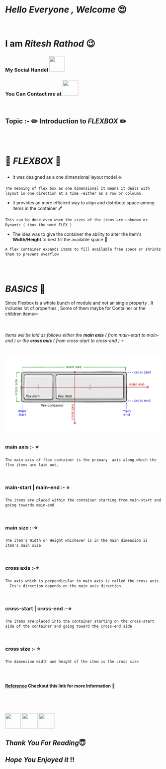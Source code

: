 # ***Hello Everyone , Welcome*** :heart_eyes:

<br>

# **I am ***Ritesh Rathod***** :wink:
### My Social Handel <a href="https://www.linkedin.com/in/ritesh-rathod-26054a183/" target="_blank"><img src="https://icons8.com/vue-static/landings/animated-icons-new/icons/color/linkedin-circled-shake/linkedin-circled-shake_192.gif" height="50px" width="50px"></a>

### You Can Contact me at <a href="mailto:rnrathod16@gmail.com" target="_blank"><img src="https://icons8.com/vue-static/landings/animated-icons-new/icons/color/open-letter/open-letter.gif" height="50px" width="50px"></a>

<br>

## Topic :- :pencil2: Introduction to ***FLEXBOX***  :pencil2:

<br>

<br>

# :wrench: ***FLEXBOX*** :wrench:

- It was designed as a one dimensional layout model :boat:

```
The meaning of flex box as one dimensional it means it deals with layout in one direction at a time -either as a row or coloumn.
```

- It provides an more efficient way to align and distribute space among items in the container :pen:

``` 
This can be done even when the sizes of the items are unknown or Dynamic ( thus the word FLEX )
```

- The idea was to give the container the ability to alter the item's **Width/Height** to best fill the available space :frog:

```
A flex Container expands items to fill available free space or shrinks them to prevent overflow
```
<br>

<br>

# ***BASICS*** :hammer:

Since Flexbox is a whole bunch of module and not an single property . It includes lot of properties , Some of them maybe for Container or the children items:pencil2:

<br>

*Items will be laid as follows either the **main axis** ( from main-start to main-end ) or the **cross axis** ( from cross-start to cross-end )* :star:

<br>

<img src="Images/shot1.png">

<br>

<br>

### **main axis :-**  :star:
```
The main axis of flex container is the primary  axis along which the flex items are laid out.
```
<br>

### **main-start | main-end :-** :star:
```
The items are placed within the container starting from main-start and going towards main-end
```
<br>

### **main size :-**:star:
```
The item's Width or Height whichever is in the main dimension is item's main size
```
<br>

### **cross axis :-**:star:
```
The axis which is perpendicular to main axis is called the cross axis . Its's direction depends on the main axis direction.
```
<br>

### **cross-start | cross-end :-**:star:
```
The items are placed into the container starting on the cross-start side of the container and going toward the cross-end side
```
<br>

### **cross size :-** :star:
```
The dimension width and height of the item is the cross size
```


<br>

<br>


**[Reference](https://developer.mozilla.org/en-US/docs/Web/CSS/CSS_Flexible_Box_Layout/Basic_Concepts_of_Flexbox) Checkout this link for more Information** :link:

<br>

<br>

<br>


<a href="https://www.linkedin.com/in/ritesh-rathod-26054a183/" target="_blank"><img src="https://icons8.com/vue-static/landings/animated-icons-new/icons/color/linkedin-circled-shake/linkedin-circled-shake_192.gif" height="50px" width="50px"></a>
<a href="mailto:rnrathod16@gmail.com" target="_blank"><img src="https://icons8.com/vue-static/landings/animated-icons-new/icons/color/open-letter/open-letter.gif" height="50px" width="50px"></a>
<a href="https://github.com/rnrathod16"><img src="https://media.giphy.com/media/du3J3cXyzhj75IOgvA/giphy.gif" height="50px" width="50px"></a>

## ***Thank You For Reading***:innocent:
## ***Hope You Enjoyed it*** :bangbang:



